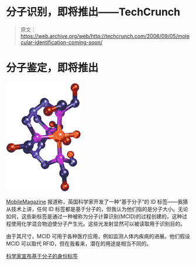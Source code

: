 # 分子识别，即将推出——TechCrunch

> 原文：<https://web.archive.org/web/http://techcrunch.com/2006/09/05/molecular-identification-coming-soon/>

# 分子鉴定，即将推出

![](img/dee722b843347298766f61d99a9dbac8.png)

[MobileMagazine](https://web.archive.org/web/20201026013534/http://www.mobilemag.com/) 报道称，英国科学家开发了一种“基于分子”的 ID 标签——我猜从技术上讲，任何 ID 标签都是基于分子的，但我认为他们指的是分子大小。无论如何，这些新标签是通过一种被称为分子计算识别(MCID)的过程创建的，这种过程使用化学混合物迫使分子产生光。这些光发射显然可以被读取用于识别目的。

由于其尺寸，MCID 可用于各种医疗应用，例如监测人体内疾病的进展。他们假设 MCID 可以取代 RFID，但在我看来，潜在的用途是相当不同的。

[科学家宣布基于分子的身份标签](https://web.archive.org/web/20201026013534/http://www.mobilemag.com/content/100/313/C9377/)